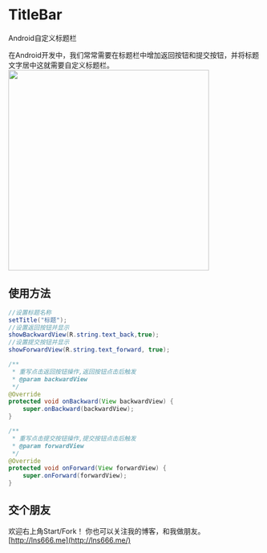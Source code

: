 # TitleBar
Android自定义标题栏

在Android开发中，我们常常需要在标题栏中增加返回按钮和提交按钮，并将标题文字居中这就需要自定义标题栏。
<img src="https://ww3.sinaimg.cn/large/006tNc79gy1fcmg3a61tqj30u00hhq33.jpg" width="400px"/>

## 使用方法
```java
//设置标题名称
setTitle("标题");
//设置返回按钮并显示
showBackwardView(R.string.text_back,true);
//设置提交按钮并显示
showForwardView(R.string.text_forward, true);      
```

```java
/**
 * 重写点击返回按钮操作,返回按钮点击后触发
 * @param backwardView
 */
@Override
protected void onBackward(View backwardView) {
    super.onBackward(backwardView);
}
```

```java
/**
 * 重写点击提交按钮操作,提交按钮点击后触发
 * @param forwardView
 */
@Override
protected void onForward(View forwardView) {
    super.onForward(forwardView);
}
```
## 交个朋友
欢迎右上角Start/Fork！
你也可以关注我的博客，和我做朋友。
[http://lns666.me](http://lns666.me/)
